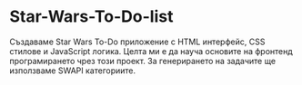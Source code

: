 # Star-Wars-To-Do-list
Създаваме Star Wars To-Do приложение с HTML интерфейс, CSS стилове и JavaScript логика. Целта ми е да науча основите на фронтенд програмирането чрез този проект. За генерирането на задачите ще използваме SWAPI категориите.
